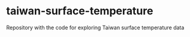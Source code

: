 # taiwan-surface-temperature
Repository with the code for exploring Taiwan surface temperature data
